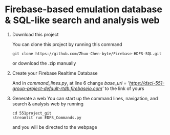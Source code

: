 # Firebase-based emulation database & SQL-like search and analysis web #
1. Download this project

    You can clone this project by running this command
  
    ```shell
    git clone https://github.com/Zhuo-Chen-byte/Firebase-HDFS-SQL.git
    ```
    
    or download the .zip manually
    
2. Create your Firebase Realtime Database
    
    And in *command_lines.py*, at line 6 change *base_url = 'https://dsci-551-group-project-default-rtdb.firebaseio.com'* to the link of yours

3. Generate a web
    You can start up the command lines, navigation, and search & analysis web by running
    
    ```shell
    cd 551project_git
    streamlit run EDFS_Commands.py
    ```
    
    and you will be directed to the webpage
